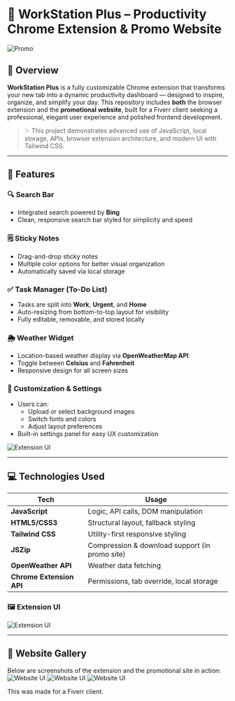 # 🌟 WorkStation Plus – Productivity Chrome Extension & Promo Website

![Promo](promo%20(3).png)

## 🧠 Overview

**WorkStation Plus** is a fully customizable Chrome extension that transforms your new tab into a dynamic productivity dashboard — designed to inspire, organize, and simplify your day. This repository includes **both** the browser extension and the **promotional website**, built for a Fiverr client seeking a professional, elegant user experience and polished frontend development.

> ✨ This project demonstrates advanced use of JavaScript, local storage, APIs, browser extension architecture, and modern UI with Tailwind CSS.

---

## 🚀 Features

### 🔍 Search Bar
- Integrated search powered by **Bing**
- Clean, responsive search bar styled for simplicity and speed

### 🗒️ Sticky Notes
- Drag-and-drop sticky notes
- Multiple color options for better visual organization
- Automatically saved via local storage

### ✅ Task Manager (To-Do List)
- Tasks are split into **Work**, **Urgent**, and **Home**
- Auto-resizing from bottom-to-top layout for visibility
- Fully editable, removable, and stored locally

### 🌦️ Weather Widget
- Location-based weather display via **OpenWeatherMap API**
- Toggle between **Celsius** and **Fahrenheit**
- Responsive design for all screen sizes

### 🎨 Customization & Settings
- Users can:
  - Upload or select background images
  - Switch fonts and colors
  - Adjust layout preferences
- Built-in settings panel for easy UX customization

![Extension UI](promo%20(1).png)

---

## 💻 Technologies Used

| Tech              | Usage                                      |
|------------------|---------------------------------------------|
| **JavaScript**    | Logic, API calls, DOM manipulation          |
| **HTML5/CSS3**    | Structural layout, fallback styling         |
| **Tailwind CSS**  | Utility-first responsive styling            |
| **JSZip**         | Compression & download support (in promo site) |
| **OpenWeather API** | Weather data fetching                      |
| **Chrome Extension API** | Permissions, tab override, local storage |

### 🖼️ Extension UI
![Extension UI](promo%20(2).png)

---

## 📸 Website Gallery

Below are screenshots of the extension and the promotional site in action:
![Website UI](new%20website.png)
![Website UI](new%20website%20(1).png)
![Website UI](new%20website%20(2).png)



This was made for a Fiverr client.
